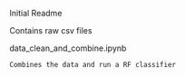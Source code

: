 Initial Readme

Contains raw csv files

data_clean_and_combine.ipynb

	Combines the data and run a RF classifier
